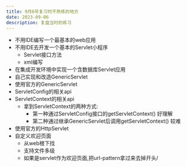 ```yaml
---
title: 9月6号复习时不熟练的地方
date: 2023-09-06
description: 复盘当时的练习
---
```




- 不用IDE编写一个最基本的web应用
- 不用IDE去开发一个基本的Servlet小程序
  - Servlet接口方法
  - xml编写
- 在集成开发环境中实现一个含数据库Servlet应用
- 自己实现和改造GenericServlet
- 使用官方的GenericServlet
- ServletConfig的相关api
- ServletContext的相关api
  - 拿到ServletContext的两种方式: 
    - 第一种通过ServletConfig接口的getServletContext()    好理解
    - 第二种通过继承GenericServlet后调用getServletContext()    较难
- 使用官方的HttpServlet
- 自定义欢迎页面
  - 从web根下找
  - 支持文件多级
  - 如果是servlet作为欢迎页面,把url-pattern拿过来去掉开头/